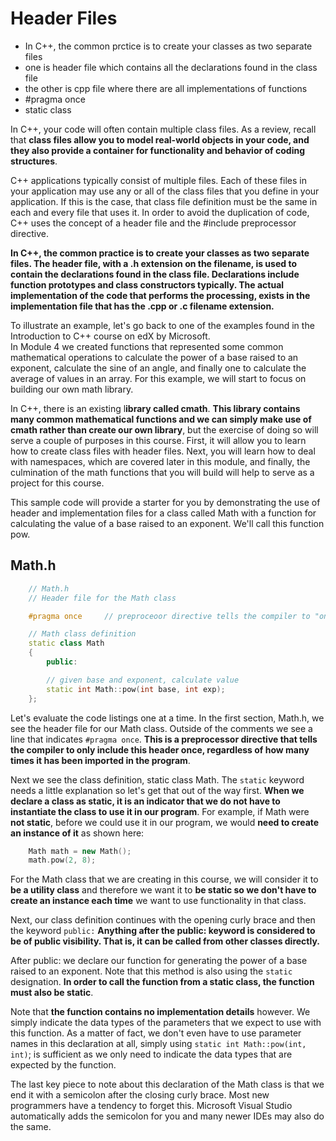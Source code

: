 # Header Files
   + In C++, the common prctice is to create your classes as two separate files
   + one is header file which contains all the declarations found in the class file
   + the other is cpp file where there are all implementations of functions
   + #pragma once
   + static class

In C++, your code will often contain multiple class files.  As a review, recall that **class files 
allow you to model real-world objects in your code, and they also provide a container for functionality 
and behavior of coding structures**.

C++ applications typically consist of multiple files. Each of these files in your application may use
any or all of the class files that you define in your application.  If this is the case, that class file
definition must be the same in each and every file that uses it.  In order to avoid the duplication of
code, C++ uses the concept of a header file and the #include preprocessor directive.

**In C++, the common practice is to create your classes as two separate files.  The header file, with a .h extension
on the filename, is used to contain the declarations found in the class file.  Declarations include function prototypes 
and class constructors typically. The actual implementation of the code that performs the processing, exists in
the implementation file that has the .cpp or .c filename extension.**

To illustrate an example, let's go back to one of the examples found in the Introduction to C++ course on edX by Microsoft.  
In Module 4 we created functions that represented some common mathematical operations to calculate the power of a base
raised to an exponent, calculate the sine of an angle, and finally one to calculate the average of values in an array.
For this example, we will start to focus on building our own math library.

In C++, there is an existing l**ibrary called cmath**. **This library contains many common mathematical functions and we can
simply make use of cmath rather than create our own library**, but the exercise of doing so will serve a couple of purposes
in this course.  First, it will allow you to learn how to create class files with header files.  Next, you will learn 
how to deal with namespaces, which are covered later in this module, and finally, the culmination of the math functions 
that you will build will help to serve as a project for this course.

This sample code will provide a starter for you by demonstrating the use of header and implementation files for a class
called Math with a function for calculating the value of a base raised to an exponent.  We'll call this function pow.
## Math.h
```cpp
    // Math.h
    // Header file for the Math class

    #pragma once     // preproceoor directive tells the compiler to "only include this header once"

    // Math class definition
    static class Math
    {
        public:

        // given base and exponent, calculate value
        static int Math::pow(int base, int exp);
    };
```
Let's evaluate the code listings one at a time.  In the first section, Math.h, we see the header file for our Math class. 
Outside of the comments we see a line that indicates ```#pragma once```. **This is a preprocessor directive that tells
the compiler to only include this header once, regardless of how many times it has been imported in the program**.

Next we see the class definition, static class Math.  The ```static``` keyword needs a little explanation so let's get that out of the way first.  **When we declare a class as static, it is an indicator that we do not have to instantiate the class to use it in our program**.  For example, if Math were **not static**, before we could use it in our program, we would **need to create an instance of it** as shown here:
```cpp
    Math math = new Math();
    math.pow(2, 8);
```
For the Math class that we are creating in this course, we will consider it to **be a utility class** and therefore we want it to **be static so we don't have to create an instance each time** we want to use functionality in that class.

Next, our class definition continues with the opening curly brace and then the keyword ```public:```
**Anything after the public: keyword is considered to be of public visibility.  That is, it can be
called from other classes directly.**  

After public: we declare our function for generating the power of a base raised to an exponent.  Note that this method is also using the ```static``` designation. **In order to call the function from a static class, the function must also be static**.

Note that **the function contains no implementation details** however.  We simply indicate the data types of the parameters that we expect to use with this function.  As a matter of fact, we don't even have to use parameter names in this declaration at all, simply using ```static int Math::pow(int, int)```; is sufficient as we only need to indicate the data types that are expected by the function.

The last key piece to note about this declaration of the Math class is that we end it with a semicolon after the closing curly brace.  Most new programmers have a tendency to forget this.  Microsoft Visual Studio automatically adds the semicolon for you and many newer IDEs may also do the same.
